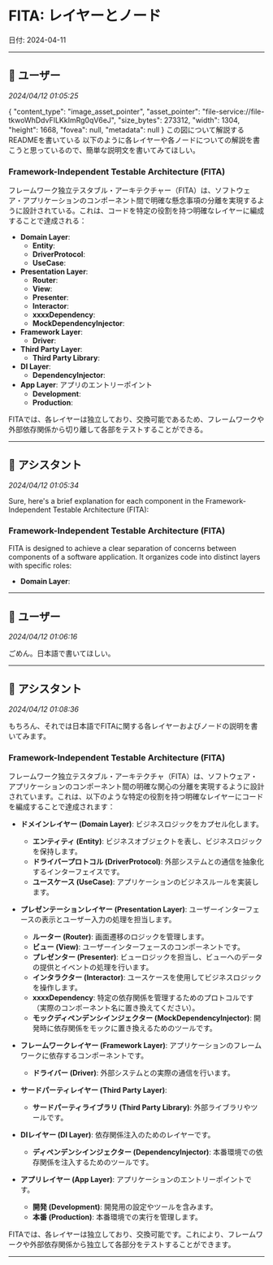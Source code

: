 # FITA: レイヤーとノード

日付: 2024-04-11

---

## 👤 ユーザー
*2024/04/12 01:05:25*

{
  "content_type": "image_asset_pointer",
  "asset_pointer": "file-service://file-tkwoWhDdvFILKkImRg0qV6eJ",
  "size_bytes": 273312,
  "width": 1304,
  "height": 1668,
  "fovea": null,
  "metadata": null
}
この図について解説するREADMEを書いている
以下のように各レイヤーや各ノードについての解説を書こうと思っているので、簡単な説明文を書いてみてほしい。

### Framework-Independent Testable Architecture (FITA)

フレームワーク独立テスタブル・アーキテクチャー（FITA）は、ソフトウェア・アプリケーションのコンポーネント間で明確な懸念事項の分離を実現するように設計されている。これは、コードを特定の役割を持つ明確なレイヤーに編成することで達成される：

- **Domain Layer**: 
  - **Entity**: 
  - **DriverProtocol**: 
  - **UseCase**: 
- **Presentation Layer**: 
  - **Router**: 
  - **View**: 
  - **Presenter**: 
  - **Interactor**: 
  - **xxxxDependency**:
  - **MockDependencyInjector**: 
- **Framework Layer**: 
  - **Driver**: 
- **Third Party Layer**:
  - **Third Party Library**:
- **DI Layer**:
  - **DependencyInjector**: 
- **App Layer**: アプリのエントリーポイント
  - **Development**: 
  - **Production**: 

FITAでは、各レイヤーは独立しており、交換可能であるため、フレームワークや外部依存関係から切り離して各部をテストすることができる。

---

## 🤖 アシスタント
*2024/04/12 01:05:34*

Sure, here's a brief explanation for each component in the Framework-Independent Testable Architecture (FITA):

### Framework-Independent Testable Architecture (FITA)

FITA is designed to achieve a clear separation of concerns between components of a software application. It organizes code into distinct layers with specific roles:

- **Domain Layer**:

---

## 👤 ユーザー
*2024/04/12 01:06:16*

ごめん。日本語で書いてほしい。

---

## 🤖 アシスタント
*2024/04/12 01:08:36*

もちろん、それでは日本語でFITAに関する各レイヤーおよびノードの説明を書いてみます。

### Framework-Independent Testable Architecture (FITA)

フレームワーク独立テスタブル・アーキテクチャ（FITA）は、ソフトウェア・アプリケーションのコンポーネント間の明確な関心の分離を実現するように設計されています。これは、以下のような特定の役割を持つ明確なレイヤーにコードを編成することで達成されます：

- **ドメインレイヤー (Domain Layer)**: ビジネスロジックをカプセル化します。
  - **エンティティ (Entity)**: ビジネスオブジェクトを表し、ビジネスロジックを保持します。
  - **ドライバープロトコル (DriverProtocol)**: 外部システムとの通信を抽象化するインターフェイスです。
  - **ユースケース (UseCase)**: アプリケーションのビジネスルールを実装します。

- **プレゼンテーションレイヤー (Presentation Layer)**: ユーザーインターフェースの表示とユーザー入力の処理を担当します。
  - **ルーター (Router)**: 画面遷移のロジックを管理します。
  - **ビュー (View)**: ユーザーインターフェースのコンポーネントです。
  - **プレゼンター (Presenter)**: ビューロジックを担当し、ビューへのデータの提供とイベントの処理を行います。
  - **インタラクター (Interactor)**: ユースケースを使用してビジネスロジックを操作します。
  - **xxxxDependency**: 特定の依存関係を管理するためのプロトコルです（実際のコンポーネント名に置き換えてください）。
  - **モックディペンデンシインジェクター (MockDependencyInjector)**: 開発時に依存関係をモックに置き換えるためのツールです。

- **フレームワークレイヤー (Framework Layer)**: アプリケーションのフレームワークに依存するコンポーネントです。
  - **ドライバー (Driver)**: 外部システムとの実際の通信を行います。

- **サードパーティレイヤー (Third Party Layer)**:
  - **サードパーティライブラリ (Third Party Library)**: 外部ライブラリやツールです。

- **DIレイヤー (DI Layer)**: 依存関係注入のためのレイヤーです。
  - **ディペンデンシインジェクター (DependencyInjector)**: 本番環境での依存関係を注入するためのツールです。

- **アプリレイヤー (App Layer)**: アプリケーションのエントリーポイントです。
  - **開発 (Development)**: 開発用の設定やツールを含みます。
  - **本番 (Production)**: 本番環境での実行を管理します。

FITAでは、各レイヤーは独立しており、交換可能です。これにより、フレームワークや外部依存関係から独立して各部分をテストすることができます。

---
